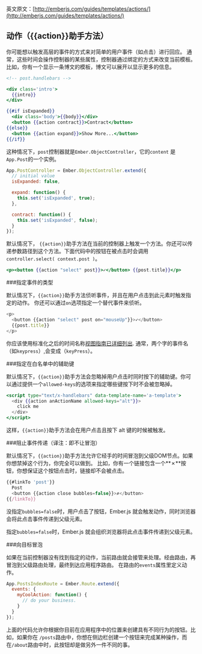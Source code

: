 英文原文：[http://emberjs.com/guides/templates/actions/](http://emberjs.com/guides/templates/actions/)

## 动作（{{action}}助手方法）

你可能想以触发高层的事件的方式来对简单的用户事件（如点击）进行回应。
通常，这些时间会操作控制器的某些属性，控制器通过绑定的方式来改变当前模板。
比如，你有一个显示一条博文的模板，博文可以展开以显示更多的信息。

```handlebars
<!-- post.handlebars -->

<div class='intro'>
  {{intro}}
</div>

{{#if isExpanded}}
  <div class='body'>{{body}}</div>
  <button {{action contract}}>Contract</button>
{{else}}
  <button {{action expand}}>Show More...</button>
{{/if}}
```

这种情况下，`post`控制器就是`Ember.ObjectController`，它的`content` 是`App.Post`的一个实例。

```js
App.PostController = Ember.ObjectController.extend({
  // initial value
  isExpanded: false,

  expand: function() {
    this.set('isExpanded', true);
  },

  contract: function() {
    this.set('isExpanded', false);
  }
});
```

默认情况下， `{{action}}`助手方法在当前的控制器上触发一个方法。你还可以传递参数路径到这个方法。下面代码中的按钮在被点击时会调用`controller.select( context.post )`。

```handlebars
<p><button {{action "select" post}}>✓</button> {{post.title}}</p>
```

###指定事件的类型

默认情况下，`{{action}}`助手方法侦听事件，并且在用户点击到此元素时触发指定的动作。
你还可以通过`on`选项指定一个替代事件来侦听。

```javascript
<p>
  <button {{action "select" post on="mouseUp"}}>✓</button>
  {{post.title}}
</p>
```

你应该使用标准化之后的时间名称[视图指南已详细列出][1].
通常，两个字的事件名（如`keypress`）,会变成（`keyPress`）。

[1]: /guides/understanding-ember/the-view-layer/#toc_adding-new-events


###指定在白名单中的辅助键

默认情况下，`{{action}}`助手方法会忽略掉用户点击时同时按下的辅助键。你可以通过提供一个`allowed-keys`的选项来指定哪些键按下时不会被忽略掉。

```handlebars
<script type="text/x-handlebars" data-template-name='a-template'>
  <div {{action anActionName allowed-keys="alt"}}>
    click me
  </div>
</script>
```

这样，`{{action}}`助手方法会在用户点击且按下 alt 键的时候被触发。

###阻止事件传递（译注：即不让冒泡）

默认情况下，`{{action}}`助手方法允许它经手的时间冒泡到父级DOM节点。如果你想禁掉这个行为，你完全可以做到。
比如，你有一个链接包含一个**✗**按钮，你想保证这个按钮点击时，链接却不会被点击。

```javascript
{{#linkTo 'post'}}
  Post
  <button {{action close bubbles=false}}>✗</button>
{{/linkTo}}
```

没指定`bubbles=false`时，用户点击了按钮，Ember.js 就会触发动作，同时浏览器会将此点击事件传递到父级元素。

指定`bubbles=false`时，Ember.js 就会组织浏览器将此点击事件传递到父级元素。


###向目标冒泡

如果在当前控制器没有找到指定的动作，当前路由就会接管来处理。经由路由，再冒泡到父级路由处理，最终到达应用程序路由。
在路由的`events`属性里定义动作。

```javascript
App.PostsIndexRoute = Ember.Route.extend({
  events: {
    myCoolAction: function() {
      // do your business.
    }
  }
});
```

上面的代码允许你根据你目前在应用程序中的位置来创建具有不同行为的按钮。比如，如果你在 `/posts`路由中，你想在侧边栏创建一个按钮来完成某种操作，而在`/about`路由中时，此按钮却是做另外一件不同的事。